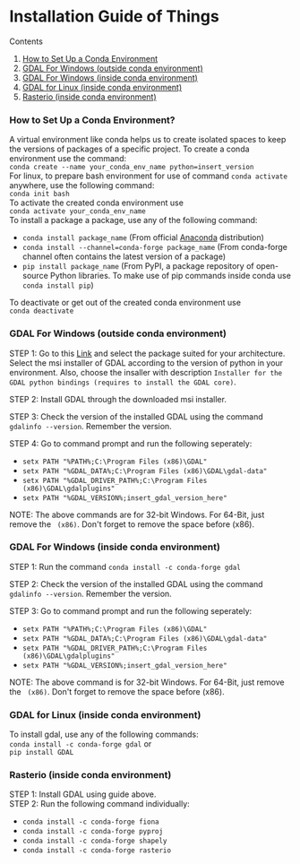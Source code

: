 # Installation Guide of Things
Contents<br>
1. [How to Set Up a Conda Environment](#How-to-Set-Up-a-Conda-Environment)<br>
2. [GDAL For Windows (outside conda environment)](#GDAL-For-Windows-outside-conda-environment)<br>
3. [GDAL For Windows (inside conda environment)](#GDAL-For-Windows-inside-conda-environment)<br>
4. [GDAL for Linux (inside conda environment)](#GDAL-for-Linux-inside-conda-environment)<br>
5. [Rasterio (inside conda environment)](#Rasterio-inside-conda-environment)


<h3>How to Set Up a Conda Environment?<a name="How-to-Set-Up-a-Conda-Environment"></a></h3>
A virtual environment like conda helps us to create isolated spaces to keep the versions of packages of a specific project. To create a conda environment use the command:<br>
<code>conda create --name your_conda_env_name python=insert_version</code><br>
For linux, to prepare bash environment for use of command <code>conda activate</code> anywhere, use the following command:<br>
<code>conda init bash</code><br>
To activate the created conda environment use<br>
<code>conda activate your_conda_env_name</code><br>
To install a package a package, use any of the following command:<br>
<ul>
<li><code>conda install package_name</code> (From official <a href="https://www.anaconda.com/products/distribution">Anaconda</a> distribution)</li> 
<li><code>conda install --channel=conda-forge package_name</code> (From conda-forge channel often contains the latest version of a package)</li>
<li><code>pip install package_name</code> (From <a>PyPI</a>, a package repository of open-source Python libraries. To make use of <coda>pip</code> commands inside conda use <code>conda install pip</code>)</li>
</ul>
To deactivate or get out of the created conda environment use<br>
<code>conda deactivate</code><br>

<h3>GDAL For Windows (outside conda environment) <a name="GDAL-For-Windows-outside-conda-environment"></a></h3>
STEP 1: Go to this <a href="https://www.gisinternals.com/release.php">Link</a> and select the package suited for your architecture. Select the msi installer of GDAL according to the version of python in your environment. Also, choose the insaller with description <code>Installer for the GDAL python bindings (requires to install the GDAL core)</code>.<br>

STEP 2: Install GDAL through the downloaded msi installer.<br>

STEP 3: Check the version of the installed GDAL using the command <code>gdalinfo --version</code>. Remember the version.<br>

STEP 4: Go to command prompt and run the following seperately:
<ul>
<li><code>setx PATH "%PATH%;C:\Program Files (x86)\GDAL"</code></li>
<li><code>setx PATH "%GDAL_DATA%;C:\Program Files (x86)\GDAL\gdal-data"</code></li>
<li><code>setx PATH "%GDAL_DRIVER_PATH%;C:\Program Files (x86)\GDAL\gdalplugins"</code></li>
<li><code>setx PATH "%GDAL_VERSION%;insert_gdal_version_here"</code></li>
</ul>
NOTE: The above commands are for 32-bit Windows. For 64-Bit, just remove the <code> (x86)</code>. Don't forget to remove the space before (x86).

<h3>GDAL For Windows (inside conda environment) <a name="GDAL-For-Windows-inside-conda-environment"></a></h3>
STEP 1: Run the command <code>conda install -c conda-forge gdal</code><br>

STEP 2: Check the version of the installed GDAL using the command <code>gdalinfo --version</code>. Remember the version.

STEP 3: Go to command prompt and run the following seperately:
<ul>
<li><code>setx PATH "%PATH%;C:\Program Files (x86)\GDAL"</code></li>
<li><code>setx PATH "%GDAL_DATA%;C:\Program Files (x86)\GDAL\gdal-data"</code></li>
<li><code>setx PATH "%GDAL_DRIVER_PATH%;C:\Program Files (x86)\GDAL\gdalplugins"</code></li>
<li><code>setx PATH "%GDAL_VERSION%;insert_gdal_version_here"</code></li>
</ul>
NOTE: The above command is for 32-bit Windows. For 64-Bit, just remove the <code> (x86)</code>. Don't forget to remove the space before (x86).

<h3>GDAL for Linux (inside conda environment)<a name="GDAL-for-Linux-inside-conda-environment"></a></h3>
To install gdal, use any of the following commands:<br>
<code>conda install -c conda-forge gdal</code> or<br>
<code>pip install GDAL</code>

<h3>Rasterio (inside conda environment)<a name="Rasterio-inside-conda-environment"></a></h3>
STEP 1: Install GDAL using guide above.<br>
STEP 2: Run the following command individually:
<ul>
<li><code>conda install -c conda-forge fiona</code></li>
<li><code>conda install -c conda-forge pyproj</code></li>
<li><code>conda install -c conda-forge shapely</code></li>
<li><code>conda install -c conda-forge rasterio</code></li>
</ul>


